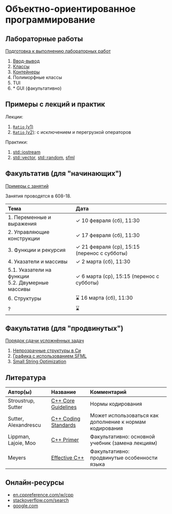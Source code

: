 # Объектно-ориентированное программирование

## Лабораторные работы

[Подготовка к выполнению лабораторных работ](base/labs/lab0-preparation.md)
1. [Ввод-вывод](base/labs/lab1-io.md)
1. [Классы](base/labs/lab2-classes.md)
1. [Контейнеры](base/labs/lab3-containers.md)
1. Полиморфные классы
1. TUI
1. \* GUI (факультативно)



## Примеры с лекций и практик

Лекции:
1. [`Ratio` (v1)](base/example1-ratio)
2. [`Ratio` (v2)](base/example2-ratio): с исключением и перегрузкой операторов

Практики:
1. [std::iostream](base/practice1-std-iostream)
1. [std::vector](base/practice2a-std-vector),
   [std::random](base/practice2b-std-random),
   [sfml](base/practice2c-sfml)



## Факультатив (для "начинающих")

[Примеры с занятий](electives-beginner)

Занятия проводятся в 608-18.

| Тема                                                 | Дата |
| :--------------------------------------------------- | :--- |
| 1. Переменные и выражения                            | ✓ 10 февраля (сб), 11:30 |
| 2. Управляющие конструкции                           | ✓ 17 февраля (сб), 11:30 |
| 3. Функции и рекурсия                                | ✓ 21 февраля (ср), 15:15 (перенос с субботы) |
| 4. Указатели и массивы                               | ✓ 2 марта (сб), 11:30 |
| 5.1. Указатели на функции<br/>5.2. Двумерные массивы | ✓ 6 марта (ср), 15:15 (перенос с субботы) |
| 6. Структуры                                         | ⌛ 16 марта (сб), 11:30 |
| ?                                                    | ⌛ |



## Факультатив (для "продвинутых")

[Порядок сдачи усложнённых задач](electives-advanced/procedure.md)
1. [Непрозрачные структуры в Си](electives-advanced/task1-c-opaque-structs.md)
1. [Графика с использованием SFML](electives-advanced/task2-sfml-graphics.md)
1. [Small String Optimization](electives-advanced/task3-sso.md)



## Литература

| Автор(ы)             | Название                                                                                 | Комментарий                                              |
| :------------------- | :--------------------------------------------------------------------------------------- | :------------------------------------------------------- |
| Stroustrup, Sutter   | [C++ Core Guidelines](https://isocpp.github.io/CppCoreGuidelines/CppCoreGuidelines.html) | Нормы кодирования                                        |
| Sutter, Alexandrescu | [C++ Coding Standards](https://www.labirint.ru/books/512945/)                            | Может использоваться как дополнение к нормам кодирования |
| Lippman, Lajoie, Moo | [C++ Primer](https://www.labirint.ru/books/512910/)                                      | Факультативно: основной учебник (замена лекциям)         |
| Meyers               | [Effective C++](https://www.labirint.ru/authors/47004/)                                  | Факультативно: продвинутые особенности языка             |



## Онлайн-ресурсы

- [en.cppreference.com/w/cpp](https://en.cppreference.com/w/cpp)
- [stackoverflow.com/search](https://stackoverflow.com/search)
- [google.com](https://www.google.com/)
